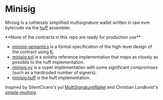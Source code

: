 # Minisig

Minisig is a ruthlessly simplified multisignature wallet written in raw evm bytecode via the [huff](https://github.com/AztecProtocol/huff) assembler.

\*\*None of the contracts in this repo are ready for production use\*\*

- [minisig-semantics](https://github.com/wolflo/minisig-semantics.git) is a formal specification of the high-level design of the contract using [K](https://github.com/kframework/k).
- [minisig.sol](https://github.com/wolflo/minisig.sol.git) is a solidity reference implementation that maps as closely as possible to the huff implementation.
- [minisig.vy](https://github.com/wolflo/minisig.vy) is a vyper implementation with some significant compromises (such as a hardcoded number of signers).
- [minisig.huff](https://github.com/wolflo/minisig.huff.git) is the huff implementation.



Inspired by SilentCicero's yul [MultiSignatureWallet](https://github.com/SilentCicero/MultiSignatureWallet) and Christian Lundkvist's [simple-multisig](https://github.com/christianlundkvist/simple-multisig).
